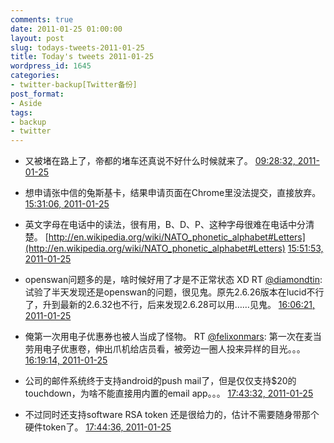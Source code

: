 ```yaml
---
comments: true
date: 2011-01-25 01:00:00
layout: post
slug: todays-tweets-2011-01-25
title: Today's tweets 2011-01-25
wordpress_id: 1645
categories:
- twitter-backup[Twitter备份]
post_format:
- Aside
tags:
- backup
- twitter
---
```





  * 又被堵在路上了，帝都的堵车还真说不好什么时候就来了。 [09:28:32, 2011-01-25](http://twitter.com/gfrog/statuses/29712189849870336)





  * 想申请张中信的兔斯基卡，结果申请页面在Chrome里没法提交，直接放弃。 [15:31:06, 2011-01-25](http://twitter.com/gfrog/statuses/29803431573065728)





  * 英文字母在电话中的读法，很有用，B、D、P、这种字母很难在电话中分清楚。 [http://en.wikipedia.org/wiki/NATO_phonetic_alphabet#Letters](http://en.wikipedia.org/wiki/NATO_phonetic_alphabet#Letters) [15:51:53, 2011-01-25](http://twitter.com/gfrog/statuses/29808661803048960)





  * openswan问题多的是，啥时候好用了才是不正常状态 XD RT [@diamondtin](http://twitter.com/diamondtin): 试验了半天发现还是openswan的问题，很见鬼。原先2.6.26版本在lucid不行了，升到最新的2.6.32也不行，后来发现2.6.28可以用……见鬼。 [16:06:21, 2011-01-25](http://twitter.com/gfrog/statuses/29812303859818496)





  * 俺第一次用电子优惠券也被人当成了怪物。 RT [@felixonmars](http://twitter.com/felixonmars): 第一次在麦当劳用电子优惠卷，伸出爪机给店员看，被旁边一圈人投来异样的目光。。。 [16:19:14, 2011-01-25](http://twitter.com/gfrog/statuses/29815543959650305)





  * 公司的邮件系统终于支持android的push mail了，但是仅仅支持$20的touchdown，为啥不能直接用内置的email app。。。 [17:43:32, 2011-01-25](http://twitter.com/gfrog/statuses/29836761244901376)





  * 不过同时还支持software RSA token 还是很给力的，估计不需要随身带那个硬件token了。 [17:44:36, 2011-01-25](http://twitter.com/gfrog/statuses/29837029332226048)





